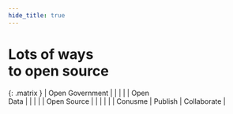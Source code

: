 ```yaml
---
hide_title: true
---
```


# Lots of ways<br />to open source

{: .matrix }
| Open Government |         |         |             |
| Open <br />Data       |         |         |             |
| Open Source     |         |         |             |
|                 | Conusme | Publish | Collaborate |
